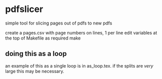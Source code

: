 # pdfslicer
simple tool for slicing pages out of pdfs to new pdfs

create a pages.csv with page numbers on lines, 1 per line
edit variables at the top of Makefile as required
make

## doing this as a loop
an example of this as a single loop is in as_loop.tex. if the splits are _very_ large this may be necessary.

